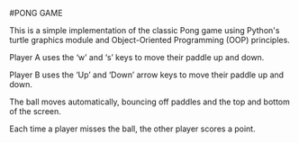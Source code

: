 #PONG GAME

This is a simple implementation of the classic Pong game using Python's turtle graphics module and Object-Oriented Programming (OOP) principles.

Player A uses the ‘w’ and ‘s’ keys to move their paddle up and down.

Player B uses the ‘Up’ and ‘Down’ arrow keys to move their paddle up and down.

The ball moves automatically, bouncing off paddles and the top and bottom of the screen.

Each time a player misses the ball, the other player scores a point.
